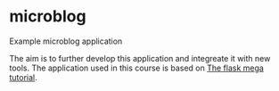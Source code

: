 # microblog
Example microblog application

The aim is to further develop this application and integreate it with new tools.
The application used in this course is based on [The flask mega tutorial](https://blog.miguelgrinberg.com/post/the-flask-mega-tutorial-part-i-hello-world).
